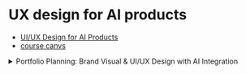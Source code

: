 # UX design for AI products
- [UI/UX Design for AI Products](https://programs.stanfordonline.global-alumni.com/enrollments)
- [course canvs](https://stanfordonline.global-alumni.com/courses/13217?invitation=GR7oTX7SveLmRbh1Hnir6bfYyPvRSetk2Ow1yibG)

<details>
  <summary>Portfolio Planning: Brand Visual & UI/UX Design with AI Integration</summary>

This guide is for creatives transitioning into UI/UX design with a focus on **AI-driven products**. It outlines how to plan a portfolio that blends **brand visuals**, **interface design**, and **AI-integrated experiences** — inspired by the structure and topics of Stanford’s *UI/UX Design for AI Products* course.

### Portfolio Objectives
- Show your evolution from **visual design to interaction design**
- Demonstrate understanding of **AI-powered product experiences**
- Highlight **ethical, human-centered, and intuitive UX**

### Suggested Portfolio Structure

**1. About Me / Bio**
- Visual design + fine arts background
- Transition story into AI-integrated UX
- Emphasize systems thinking, empathy, and creativity

**2. Core Projects (3–5 Case Studies)**

#### Project 1: Human-AI Interaction Redesign
**Goal:** Redesign a common app (e.g. calendar, email) with an AI assistant  
- Sketch automation vs. control flows  
- Show UI states that explain *why* the AI made decisions  
- Bonus: Add animations to show transitions or AI reactions

#### Project 2: Social Chatbot Interface
**Goal:** Design a chatbot that feels natural, emotional, or brand-aligned  
- Chat interface layout and tone  
- Trust design: How to show limits, fallback options  
- Ethics: What boundaries are in place for transparency?

#### Project 3: Wizard of Oz AI Prototype
**Goal:** Simulate an AI feature (e.g. recommendation, summarization) manually  
- Include paper/Figma/Miro prototypes  
- Explain how you tested reactions and collected feedback  
- Optional: Use ChatGPT or Uizard to support prototyping

#### Project 4: Brand Visual Identity for an AI Product
**Goal:** Create a visual system for an AI-based service  
- Logo, colors, typography  
- Interface snippets and microinteractions  
- Style guide inspired by AI’s function (e.g. calm AI for wellness, vibrant AI for creativity)

#### Project 5: AI Dashboard or Data Insight Tool
**Goal:** Design an interface for visualizing AI-generated insights  
- Cards, filters, graphs, or generative text previews  
- Explain tradeoffs in information density and user control  
- Reflect on trust and error handling

### Tools You Can Use
| Type                 | Tools                                           |
|----------------------|-------------------------------------------------|
| UI & prototyping     | Figma, Uizard, Miro, Webflow, Wix Studio        |
| AI prototyping       | ChatGPT, Galileo AI, Pika.art, Khroma, Locofy   |
| Motion & coding      | P5.js, Three.js, React.js + Tailwind CSS        |
| Documentation        | Notion, Markdown, PDF storytelling              |

### Tips
- Each case study should show:
  1. **Problem & context**
  2. **AI integration concept**
  3. **Design process (sketches, tests, feedback)**
  4. **Final UI screens & reflections**
- Emphasize **your thinking** — not just visual polish
- Include **video walkthroughs or animated prototypes** if possible

### Final Notes

This portfolio will:
- Show hiring teams your **visual taste + system thinking**
- Demonstrate real-world awareness of **AI use cases**
- Prepare you for **UX roles in AI tools, startups, or ethical design teams**
</details>